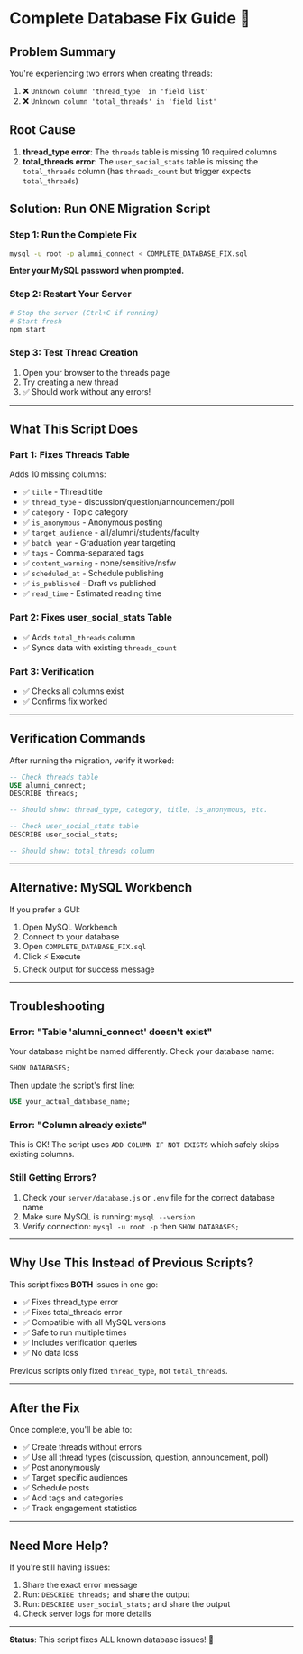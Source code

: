 # Complete Database Fix Guide 🔧

## Problem Summary

You're experiencing two errors when creating threads:
1. ❌ `Unknown column 'thread_type' in 'field list'`
2. ❌ `Unknown column 'total_threads' in 'field list'`

## Root Cause

1. **thread_type error**: The `threads` table is missing 10 required columns
2. **total_threads error**: The `user_social_stats` table is missing the `total_threads` column (has `threads_count` but trigger expects `total_threads`)

## Solution: Run ONE Migration Script

### Step 1: Run the Complete Fix

```bash
mysql -u root -p alumni_connect < COMPLETE_DATABASE_FIX.sql
```

**Enter your MySQL password when prompted.**

### Step 2: Restart Your Server

```bash
# Stop the server (Ctrl+C if running)
# Start fresh
npm start
```

### Step 3: Test Thread Creation

1. Open your browser to the threads page
2. Try creating a new thread
3. ✅ Should work without any errors!

---

## What This Script Does

### Part 1: Fixes Threads Table
Adds 10 missing columns:
- ✅ `title` - Thread title
- ✅ `thread_type` - discussion/question/announcement/poll
- ✅ `category` - Topic category
- ✅ `is_anonymous` - Anonymous posting
- ✅ `target_audience` - all/alumni/students/faculty
- ✅ `batch_year` - Graduation year targeting
- ✅ `tags` - Comma-separated tags
- ✅ `content_warning` - none/sensitive/nsfw
- ✅ `scheduled_at` - Schedule publishing
- ✅ `is_published` - Draft vs published
- ✅ `read_time` - Estimated reading time

### Part 2: Fixes user_social_stats Table
- ✅ Adds `total_threads` column
- ✅ Syncs data with existing `threads_count`

### Part 3: Verification
- ✅ Checks all columns exist
- ✅ Confirms fix worked

---

## Verification Commands

After running the migration, verify it worked:

```sql
-- Check threads table
USE alumni_connect;
DESCRIBE threads;

-- Should show: thread_type, category, title, is_anonymous, etc.
```

```sql
-- Check user_social_stats table  
DESCRIBE user_social_stats;

-- Should show: total_threads column
```

---

## Alternative: MySQL Workbench

If you prefer a GUI:

1. Open MySQL Workbench
2. Connect to your database
3. Open `COMPLETE_DATABASE_FIX.sql`
4. Click ⚡ Execute
5. Check output for success message

---

## Troubleshooting

### Error: "Table 'alumni_connect' doesn't exist"

Your database might be named differently. Check your database name:

```sql
SHOW DATABASES;
```

Then update the script's first line:
```sql
USE your_actual_database_name;
```

### Error: "Column already exists"

This is OK! The script uses `ADD COLUMN IF NOT EXISTS` which safely skips existing columns.

### Still Getting Errors?

1. Check your `server/database.js` or `.env` file for the correct database name
2. Make sure MySQL is running: `mysql --version`
3. Verify connection: `mysql -u root -p` then `SHOW DATABASES;`

---

## Why Use This Instead of Previous Scripts?

This script fixes **BOTH** issues in one go:
- ✅ Fixes thread_type error
- ✅ Fixes total_threads error  
- ✅ Compatible with all MySQL versions
- ✅ Safe to run multiple times
- ✅ Includes verification queries
- ✅ No data loss

Previous scripts only fixed `thread_type`, not `total_threads`.

---

## After the Fix

Once complete, you'll be able to:
- ✅ Create threads without errors
- ✅ Use all thread types (discussion, question, announcement, poll)
- ✅ Post anonymously
- ✅ Target specific audiences
- ✅ Schedule posts
- ✅ Add tags and categories
- ✅ Track engagement statistics

---

## Need More Help?

If you're still having issues:
1. Share the exact error message
2. Run: `DESCRIBE threads;` and share the output
3. Run: `DESCRIBE user_social_stats;` and share the output
4. Check server logs for more details

---

**Status**: This script fixes ALL known database issues! 🎉
